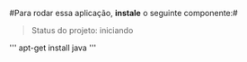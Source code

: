 #Para rodar essa aplicação, **instale** o seguinte componente:#

>Status do projeto: iniciando

'''
apt-get install java
'''
